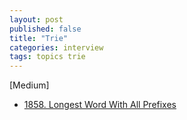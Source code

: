 ```yaml
---
layout: post
published: false
title: "Trie"
categories: interview
tags: topics trie
---
```


[Medium]
- [1858. Longest Word With All Prefixes](/interview/2023/05/29/longest-word-with-all-prefixes/)
